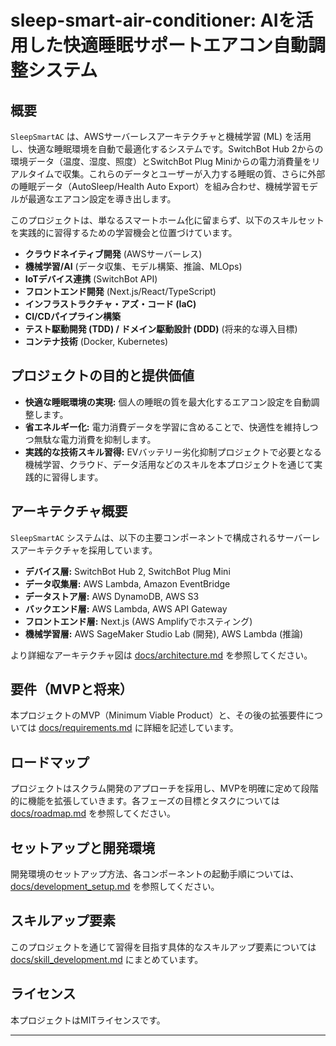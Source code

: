 # sleep-smart-air-conditioner: AIを活用した快適睡眠サポートエアコン自動調整システム

## 概要

`SleepSmartAC` は、AWSサーバーレスアーキテクチャと機械学習 (ML) を活用し、快適な睡眠環境を自動で最適化するシステムです。SwitchBot Hub 2からの環境データ（温度、湿度、照度）とSwitchBot Plug Miniからの電力消費量をリアルタイムで収集。これらのデータとユーザーが入力する睡眠の質、さらに外部の睡眠データ（AutoSleep/Health Auto Export）を組み合わせ、機械学習モデルが最適なエアコン設定を導き出します。

このプロジェクトは、単なるスマートホーム化に留まらず、以下のスキルセットを実践的に習得するための学習機会と位置づけています。

* **クラウドネイティブ開発** (AWSサーバーレス)
* **機械学習/AI** (データ収集、モデル構築、推論、MLOps)
* **IoTデバイス連携** (SwitchBot API)
* **フロントエンド開発** (Next.js/React/TypeScript)
* **インフラストラクチャ・アズ・コード (IaC)**
* **CI/CDパイプライン構築**
* **テスト駆動開発 (TDD) / ドメイン駆動設計 (DDD)** (将来的な導入目標)
* **コンテナ技術** (Docker, Kubernetes)

## プロジェクトの目的と提供価値

* **快適な睡眠環境の実現:** 個人の睡眠の質を最大化するエアコン設定を自動調整します。
* **省エネルギー化:** 電力消費データを学習に含めることで、快適性を維持しつつ無駄な電力消費を抑制します。
* **実践的な技術スキル習得:** EVバッテリー劣化抑制プロジェクトで必要となる機械学習、クラウド、データ活用などのスキルを本プロジェクトを通じて実践的に習得します。

## アーキテクチャ概要

`SleepSmartAC` システムは、以下の主要コンポーネントで構成されるサーバーレスアーキテクチャを採用しています。

* **デバイス層:** SwitchBot Hub 2, SwitchBot Plug Mini
* **データ収集層:** AWS Lambda, Amazon EventBridge
* **データストア層:** AWS DynamoDB, AWS S3
* **バックエンド層:** AWS Lambda, AWS API Gateway
* **フロントエンド層:** Next.js (AWS Amplifyでホスティング)
* **機械学習層:** AWS SageMaker Studio Lab (開発), AWS Lambda (推論)

より詳細なアーキテクチャ図は [docs/architecture.md](docs/architecture.md) を参照してください。

## 要件（MVPと将来）

本プロジェクトのMVP（Minimum Viable Product）と、その後の拡張要件については [docs/requirements.md](docs/requirements.md) に詳細を記述しています。

## ロードマップ

プロジェクトはスクラム開発のアプローチを採用し、MVPを明確に定めて段階的に機能を拡張していきます。各フェーズの目標とタスクについては [docs/roadmap.md](docs/roadmap.md) を参照してください。

## セットアップと開発環境

開発環境のセットアップ方法、各コンポーネントの起動手順については、[docs/development_setup.md](docs/development_setup.md) を参照してください。

## スキルアップ要素

このプロジェクトを通じて習得を目指す具体的なスキルアップ要素については [docs/skill_development.md](docs/skill_development.md) にまとめています。

## ライセンス

本プロジェクトはMITライセンスです。


---
